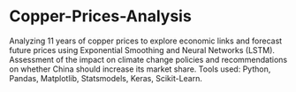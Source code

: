 # Copper-Prices-Analysis
Analyzing 11 years of copper prices to explore economic links and forecast future prices using Exponential Smoothing and Neural Networks (LSTM). Assessment of the impact on climate change policies and recommendations on whether China should increase its market share. Tools used: Python, Pandas, Matplotlib, Statsmodels, Keras, Scikit-Learn.
